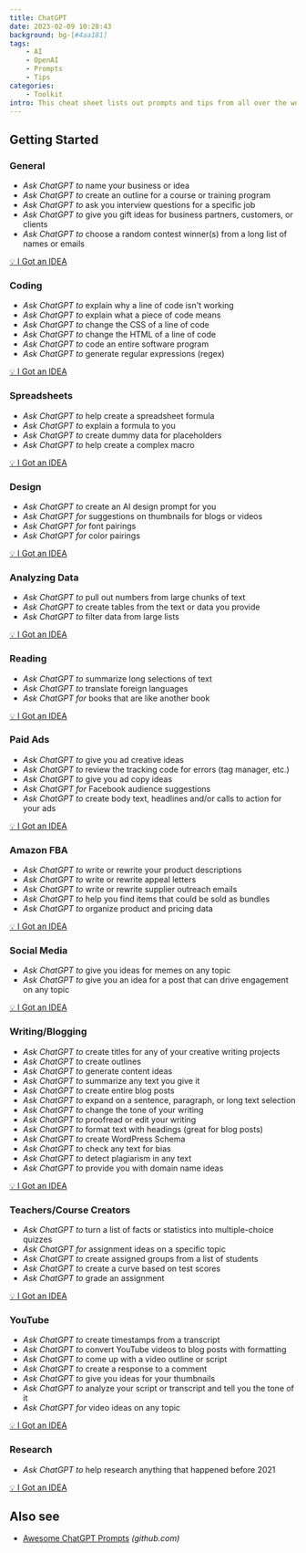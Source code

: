 ```yaml
---
title: ChatGPT
date: 2023-02-09 10:28:43
background: bg-[#4aa181]
tags:
    - AI
    - OpenAI
    - Prompts
    - Tips
categories:
    - Toolkit
intro: This cheat sheet lists out prompts and tips from all over the world on how to use ChatGPT effectively
---
```


Getting Started
---------------



### General
- _Ask ChatGPT to_ name your business or idea
- _Ask ChatGPT to_ create an outline for a course or training program
- _Ask ChatGPT to_ ask you interview questions for a specific job
- _Ask ChatGPT to_ give you gift ideas for business partners, customers, or clients
- _Ask ChatGPT to_ choose a random contest winner(s) from a long list of names or emails

[💡 I Got an IDEA](https://github.com/Fechin/reference/blob/main/source/_posts/chatgpt.md)




### Coding
- _Ask ChatGPT to_ explain why a line of code isn't working
- _Ask ChatGPT to_ explain what a piece of code means
- _Ask ChatGPT to_ change the CSS of a line of code
- _Ask ChatGPT to_ change the HTML of a line of code
- _Ask ChatGPT to_ code an entire software program
- _Ask ChatGPT to_ generate regular expressions (regex)

[💡 I Got an IDEA](https://github.com/Fechin/reference/blob/main/source/_posts/chatgpt.md)





### Spreadsheets
- _Ask ChatGPT to_ help create a spreadsheet formula
- _Ask ChatGPT to_ explain a formula to you
- _Ask ChatGPT to_ create dummy data for placeholders
- _Ask ChatGPT to_ help create a complex macro

[💡 I Got an IDEA](https://github.com/Fechin/reference/blob/main/source/_posts/chatgpt.md)





### Design
- _Ask ChatGPT to_ create an AI design prompt for you
- _Ask ChatGPT for_ suggestions on thumbnails for blogs or videos
- _Ask ChatGPT for_ font pairings
- _Ask ChatGPT for_ color pairings
 
[💡 I Got an IDEA](https://github.com/Fechin/reference/blob/main/source/_posts/chatgpt.md)



### Analyzing Data
- _Ask ChatGPT to_ pull out numbers from large chunks of text
- _Ask ChatGPT to_ create tables from the text or data you provide
- _Ask ChatGPT to_ filter data from large lists

[💡 I Got an IDEA](https://github.com/Fechin/reference/blob/main/source/_posts/chatgpt.md)




### Reading
- _Ask ChatGPT to_ summarize long selections of text
- _Ask ChatGPT to_ translate foreign languages
- _Ask ChatGPT for_ books that are like another book

[💡 I Got an IDEA](https://github.com/Fechin/reference/blob/main/source/_posts/chatgpt.md)



### Paid Ads
- _Ask ChatGPT to_ give you ad creative ideas
- _Ask ChatGPT to_ review the tracking code for errors (tag manager, etc.)
- _Ask ChatGPT to_ give you ad copy ideas
- _Ask ChatGPT for_ Facebook audience suggestions
- _Ask ChatGPT to_ create body text, headlines and/or calls to action for your ads

[💡 I Got an IDEA](https://github.com/Fechin/reference/blob/main/source/_posts/chatgpt.md)




### Amazon FBA
- _Ask ChatGPT to_ write or rewrite your product descriptions
- _Ask ChatGPT to_ write or rewrite appeal letters
- _Ask ChatGPT to_ write or rewrite supplier outreach emails
- _Ask ChatGPT to_ help you find items that could be sold as bundles
- _Ask ChatGPT to_ organize product and pricing data

[💡 I Got an IDEA](https://github.com/Fechin/reference/blob/main/source/_posts/chatgpt.md)





### Social Media
- _Ask ChatGPT to_ give you ideas for memes on any topic
- _Ask ChatGPT to_ give you an idea for a post that can drive engagement on any topic

[💡 I Got an IDEA](https://github.com/Fechin/reference/blob/main/source/_posts/chatgpt.md)




### Writing/Blogging
- _Ask ChatGPT to_ create titles for any of your creative writing projects
- _Ask ChatGPT to_ create outlines
- _Ask ChatGPT to_ generate content ideas
- _Ask ChatGPT to_ summarize any text you give it
- _Ask ChatGPT to_ create entire blog posts
- _Ask ChatGPT to_ expand on a sentence, paragraph, or long text selection
- _Ask ChatGPT to_ change the tone of your writing
- _Ask ChatGPT to_ proofread or edit your writing
- _Ask ChatGPT to_ format text with headings (great for blog posts)
- _Ask ChatGPT to_ create WordPress Schema
- _Ask ChatGPT to_ check any text for bias
- _Ask ChatGPT to_ detect plagiarism in any text
- _Ask ChatGPT to_ provide you with domain name ideas

[💡 I Got an IDEA](https://github.com/Fechin/reference/blob/main/source/_posts/chatgpt.md)



### Teachers/Course Creators
- _Ask ChatGPT to_ turn a list of facts or statistics into multiple-choice quizzes
- _Ask ChatGPT for_ assignment ideas on a specific topic
- _Ask ChatGPT to_ create assigned groups from a list of students
- _Ask ChatGPT to_ create a curve based on test scores
- _Ask ChatGPT to_ grade an assignment

[💡 I Got an IDEA](https://github.com/Fechin/reference/blob/main/source/_posts/chatgpt.md)





### YouTube
- _Ask ChatGPT to_ create timestamps from a transcript
- _Ask ChatGPT to_ convert YouTube videos to blog posts with formatting
- _Ask ChatGPT to_ come up with a video outline or script
- _Ask ChatGPT to_ create a response to a comment
- _Ask ChatGPT to_ give you ideas for your thumbnails
- _Ask ChatGPT to_ analyze your script or transcript and tell you the tone of it
- _Ask ChatGPT for_ video ideas on any topic

[💡 I Got an IDEA](https://github.com/Fechin/reference/blob/main/source/_posts/chatgpt.md)




### Research
- _Ask ChatGPT to_ help research anything that happened before 2021

[💡 I Got an IDEA](https://github.com/Fechin/reference/blob/main/source/_posts/chatgpt.md)







Also see
--------

- [Awesome ChatGPT Prompts](https://github.com/f/awesome-chatgpt-prompts) _(github.com)_